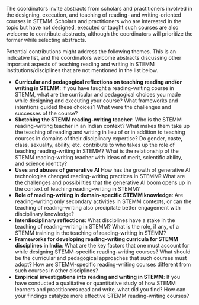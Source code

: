 The coordinators invite abstracts from scholars and practitioners involved in the designing, execution, and teaching of reading- and writing-oriented courses in STEMM. Scholars and practitioners who are interested in the topic but have not designed, executed or taught such courses are also welcome to contribute abstracts, although the coordinators will prioritize the former while selecting abstracts.

Potential contributions might address the following themes. This is an indicative list, and the coordinators welcome abstracts discussing other important aspects of teaching reading and writing in STEMM institutions/disciplines that are not mentioned in the list below.

- **Curricular and pedagogical reflections on teaching reading and/or writing in STEMM**: If you have taught a reading-writing course in STEMM, what are the curricular and pedagogical choices you made while designing and executing your course? What frameworks and intentions guided these choices? What were the challenges and successes of the course?
- **Sketching the STEMM reading-writing teacher**: Who is the STEMM reading-writing teacher in an Indian context? What makes them take up the teaching of reading and writing in lieu of or in addition to teaching courses in domains of their disciplinary expertise? Do gender, caste, class, sexuality, ability, etc. contribute to who takes up the role of teaching reading-writing in STEMM? What is the relationship of the STEMM reading-writing teacher with ideas of merit, scientific ability, and science identity?
- **Uses and abuses of generative AI**
How has the growth of generative AI technologies changed reading-writing practices in STEMM? What are the challenges and possibilities that the generative AI boom opens up in the context of teaching reading-writing in STEMM?
- **Role of reading-writing in domain-specific STEMM knowledge**: Are reading-writing only secondary activities in STEMM contexts, or can the teaching of reading-writing also precipitate better engagement with disciplinary knowledge?
- **Interdisciplinary reflections**: What disciplines have a stake in the teaching of reading-writing in STEMM? What is the role, if any, of a STEMM training in the teaching of reading-writing in STEMM?
- **Frameworks for developing reading-writing curricula for STEMM disciplines in India**: What are the key factors that one must account for while designing STEMM-specific reading-writing courses? What should be the curricular and pedagogical approaches that such courses must adopt? How are STEMM-specific reading-writing courses different from such courses in other disciplines?
- **Empirical investigations into reading and writing in STEMM**: If you have conducted a qualitative or quantitative study of how STEMM learners and practitioners read and write, what did you find? How can your findings catalyze more effective STEMM reading-writing courses?
